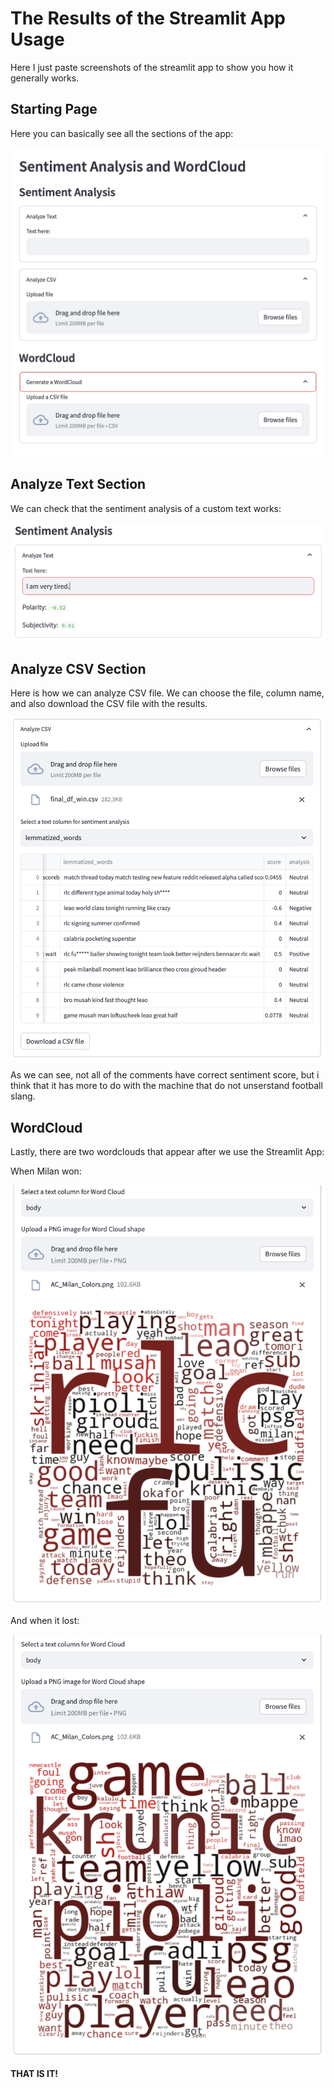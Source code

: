 # The Results of the Streamlit App Usage

Here I just paste screenshots of the streamlit app to show you how it generally works.

## Starting Page

Here you can basically see all the sections of the app:

![](Pictures/Starting_page.png)

## Analyze Text Section

We can check that the sentiment analysis of a custom text works:

![ ](Pictures/Analyze_text.png)

## Analyze CSV Section

Here is how we can analyze CSV file. We can choose the file, column name, and also download the CSV file with the results.

![ ](Pictures/Analyze_CSV.png)

As we can see, not all of the comments have correct sentiment score, but i think that it has more to do with the machine that do not unserstand football slang.

## WordCloud

Lastly, there are two wordclouds that appear after we use the Streamlit App:

When Milan won:

![ ](Pictures/Wordcloud_win.png)

And when it lost:

![](Pictures/Wordcloud_lose.png)



**THAT IS IT!**
